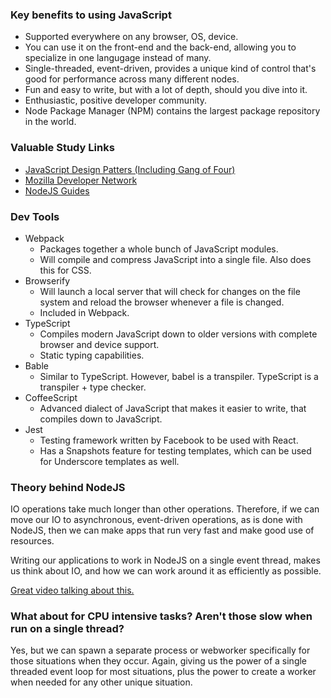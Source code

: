 ### Key benefits to using JavaScript

* Supported everywhere on any browser, OS, device.
* You can use it on the front-end and the back-end, allowing you to specialize in one langugage instead of many.
* Single-threaded, event-driven, provides a unique kind of control that's good for performance across many different nodes.
* Fun and easy to write, but with a lot of depth, should you dive into it.
* Enthusiastic, positive developer community.
* Node Package Manager (NPM) contains the largest package repository in the world.

### Valuable Study Links
* [JavaScript Design Patters (Including Gang of Four)](https://addyosmani.com/resources/essentialjsdesignpatterns/book/)
* [Mozilla Developer Network](https://developer.mozilla.org/en-US/)
* [NodeJS Guides](https://nodejs.org/en/docs/guides/)

### Dev Tools
* Webpack
    * Packages together a whole bunch of JavaScript modules.
    * Will compile and compress JavaScript into a single file. Also does this for CSS.
* Browserify
    * Will launch a local server that will check for changes on the file system and reload the browser whenever a file is changed.
    * Included in Webpack.
* TypeScript
    * Compiles modern JavaScript down to older versions with complete browser and device support.
    * Static typing capabilities.
* Bable
    * Similar to TypeScript. However, babel is a transpiler. TypeScript is a transpiler + type checker.
* CoffeeScript
    * Advanced dialect of JavaScript that makes it easier to write, that compiles down to JavaScript.
* Jest 
    * Testing framework written by Facebook to be used with React.
    * Has a Snapshots feature for testing templates, which can be used for Underscore templates as well.


### Theory behind NodeJS
IO operations take much longer than other operations. Therefore, if we can move our IO to asynchronous, event-driven operations, as is done with NodeJS, then we can make apps that run very fast and make good use of resources.

Writing our applications to work in NodeJS on a single event thread, makes us think about IO, and how we can work around it as efficiently as possible.

[Great video talking about this.](https://www.youtube.com/watch?v=L0pjVcIsU6A)

### What about for CPU intensive tasks? Aren't those slow when run on a single thread?
Yes, but we can spawn a separate process or webworker specifically for those situations when they occur. Again, giving us the power of a single threaded event loop for most situations, plus the power to create a worker when needed for any other unique situation.
